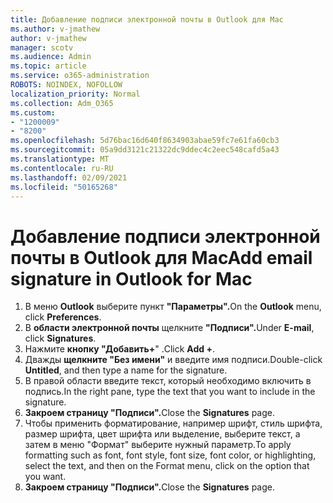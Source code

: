 ```yaml
---
title: Добавление подписи электронной почты в Outlook для Mac
ms.author: v-jmathew
author: v-jmathew
manager: scotv
ms.audience: Admin
ms.topic: article
ms.service: o365-administration
ROBOTS: NOINDEX, NOFOLLOW
localization_priority: Normal
ms.collection: Adm_O365
ms.custom:
- "1200009"
- "8200"
ms.openlocfilehash: 5d76bac16d640f8634903abae59fc7e61fa60cb3
ms.sourcegitcommit: 05a9dd3121c21322dc9ddec4c2eec548cafd5a43
ms.translationtype: MT
ms.contentlocale: ru-RU
ms.lasthandoff: 02/09/2021
ms.locfileid: "50165268"
---
```

# <a name="add-email-signature-in-outlook-for-mac"></a><span data-ttu-id="b2d78-102">Добавление подписи электронной почты в Outlook для Mac</span><span class="sxs-lookup"><span data-stu-id="b2d78-102">Add email signature in Outlook for Mac</span></span>

1. <span data-ttu-id="b2d78-103">В меню **Outlook** выберите пункт **"Параметры".**</span><span class="sxs-lookup"><span data-stu-id="b2d78-103">On the **Outlook** menu, click **Preferences**.</span></span>
2. <span data-ttu-id="b2d78-104">В **области электронной почты** щелкните **"Подписи".**</span><span class="sxs-lookup"><span data-stu-id="b2d78-104">Under **E-mail**, click **Signatures**.</span></span>
3. <span data-ttu-id="b2d78-105">Нажмите **кнопку "Добавить+**" .</span><span class="sxs-lookup"><span data-stu-id="b2d78-105">Click **Add +**.</span></span>
4. <span data-ttu-id="b2d78-106">Дважды **щелкните "Без имени"** и введите имя подписи.</span><span class="sxs-lookup"><span data-stu-id="b2d78-106">Double-click **Untitled**, and then type a name for the signature.</span></span>
5. <span data-ttu-id="b2d78-107">В правой области введите текст, который необходимо включить в подпись.</span><span class="sxs-lookup"><span data-stu-id="b2d78-107">In the right pane, type the text that you want to include in the signature.</span></span>
6. <span data-ttu-id="b2d78-108">**Закроем страницу "Подписи".**</span><span class="sxs-lookup"><span data-stu-id="b2d78-108">Close the **Signatures** page.</span></span>
7. <span data-ttu-id="b2d78-109">Чтобы применить форматирование, например шрифт, стиль шрифта, размер шрифта, цвет шрифта или выделение, выберите текст, а затем в меню "Формат" выберите нужный параметр.</span><span class="sxs-lookup"><span data-stu-id="b2d78-109">To apply formatting such as font, font style, font size, font color, or highlighting, select the text, and then on the Format menu, click on the option that you want.</span></span>
8. <span data-ttu-id="b2d78-110">**Закроем страницу "Подписи".**</span><span class="sxs-lookup"><span data-stu-id="b2d78-110">Close the **Signatures** page.</span></span>
